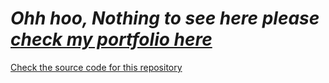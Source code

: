 # _Ohh hoo, Nothing to see here please [check my portfolio here](https://ascodelab.github.io/-/#)_

[Check the source code for this repository](https://github.com/ascodelab/portfolio)
